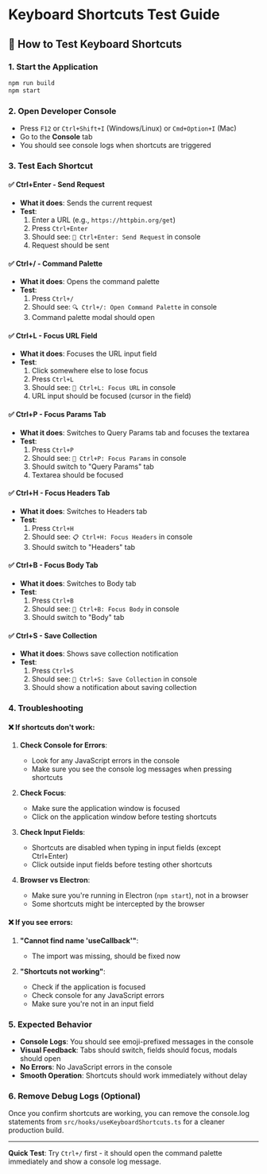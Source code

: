 # Keyboard Shortcuts Test Guide

## 🧪 How to Test Keyboard Shortcuts

### 1. **Start the Application**
```bash
npm run build
npm start
```

### 2. **Open Developer Console**
- Press `F12` or `Ctrl+Shift+I` (Windows/Linux) or `Cmd+Option+I` (Mac)
- Go to the **Console** tab
- You should see console logs when shortcuts are triggered

### 3. **Test Each Shortcut**

#### ✅ **Ctrl+Enter** - Send Request
- **What it does**: Sends the current request
- **Test**: 
  1. Enter a URL (e.g., `https://httpbin.org/get`)
  2. Press `Ctrl+Enter`
  3. Should see: `🚀 Ctrl+Enter: Send Request` in console
  4. Request should be sent

#### ✅ **Ctrl+/** - Command Palette
- **What it does**: Opens the command palette
- **Test**:
  1. Press `Ctrl+/`
  2. Should see: `🔍 Ctrl+/: Open Command Palette` in console
  3. Command palette modal should open

#### ✅ **Ctrl+L** - Focus URL Field
- **What it does**: Focuses the URL input field
- **Test**:
  1. Click somewhere else to lose focus
  2. Press `Ctrl+L`
  3. Should see: `🔗 Ctrl+L: Focus URL` in console
  4. URL input should be focused (cursor in the field)

#### ✅ **Ctrl+P** - Focus Params Tab
- **What it does**: Switches to Query Params tab and focuses the textarea
- **Test**:
  1. Press `Ctrl+P`
  2. Should see: `📝 Ctrl+P: Focus Params` in console
  3. Should switch to "Query Params" tab
  4. Textarea should be focused

#### ✅ **Ctrl+H** - Focus Headers Tab
- **What it does**: Switches to Headers tab
- **Test**:
  1. Press `Ctrl+H`
  2. Should see: `📋 Ctrl+H: Focus Headers` in console
  3. Should switch to "Headers" tab

#### ✅ **Ctrl+B** - Focus Body Tab
- **What it does**: Switches to Body tab
- **Test**:
  1. Press `Ctrl+B`
  2. Should see: `📄 Ctrl+B: Focus Body` in console
  3. Should switch to "Body" tab

#### ✅ **Ctrl+S** - Save Collection
- **What it does**: Shows save collection notification
- **Test**:
  1. Press `Ctrl+S`
  2. Should see: `💾 Ctrl+S: Save Collection` in console
  3. Should show a notification about saving collection

### 4. **Troubleshooting**

#### ❌ **If shortcuts don't work:**

1. **Check Console for Errors**:
   - Look for any JavaScript errors in the console
   - Make sure you see the console log messages when pressing shortcuts

2. **Check Focus**:
   - Make sure the application window is focused
   - Click on the application window before testing shortcuts

3. **Check Input Fields**:
   - Shortcuts are disabled when typing in input fields (except Ctrl+Enter)
   - Click outside input fields before testing other shortcuts

4. **Browser vs Electron**:
   - Make sure you're running in Electron (`npm start`), not in a browser
   - Some shortcuts might be intercepted by the browser

#### ❌ **If you see errors:**

1. **"Cannot find name 'useCallback'"**:
   - The import was missing, should be fixed now

2. **"Shortcuts not working"**:
   - Check if the application is focused
   - Check console for any JavaScript errors
   - Make sure you're not in an input field

### 5. **Expected Behavior**

- **Console Logs**: You should see emoji-prefixed messages in the console
- **Visual Feedback**: Tabs should switch, fields should focus, modals should open
- **No Errors**: No JavaScript errors in the console
- **Smooth Operation**: Shortcuts should work immediately without delay

### 6. **Remove Debug Logs (Optional)**

Once you confirm shortcuts are working, you can remove the console.log statements from `src/hooks/useKeyboardShortcuts.ts` for a cleaner production build.

---

**Quick Test**: Try `Ctrl+/` first - it should open the command palette immediately and show a console log message.
